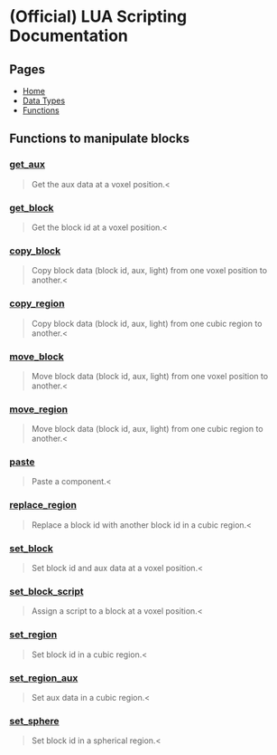
# (Official) LUA Scripting Documentation

## Pages
- [Home](../../index)
- [Data Types](../data-types)
- [Functions](../functions)
## Functions to manipulate blocks

### [get_aux](blocks/get_aux)
> Get the aux data at a voxel position.<

### [get_block](blocks/get_block)
> Get the block id at a voxel position.<

### [copy_block](blocks/copy_block)
> Copy block data (block id, aux, light) from one voxel position to another.<

### [copy_region](blocks/copy_region)
> Copy block data (block id, aux, light) from one cubic region to another.<

### [move_block](blocks/move_block)
> Move block data (block id, aux, light) from one voxel position to another.<

### [move_region](blocks/move_region)
> Move block data (block id, aux, light) from one cubic region to another.<

### [paste](blocks/paste)
> Paste a component.<

### [replace_region](blocks/replace_region)
> Replace a block id with another block id in a cubic region.<

### [set_block](blocks/set_block)
> Set block id and aux data at a voxel position.<

### [set_block_script](blocks/set_block_script)
> Assign a script to a block at a voxel position.<

### [set_region](blocks/set_region)
> Set block id in a cubic region.<

### [set_region_aux](blocks/set_region_aux)
> Set aux data in a cubic region.<

### [set_sphere](blocks/set_sphere)
> Set block id in a spherical region.<

